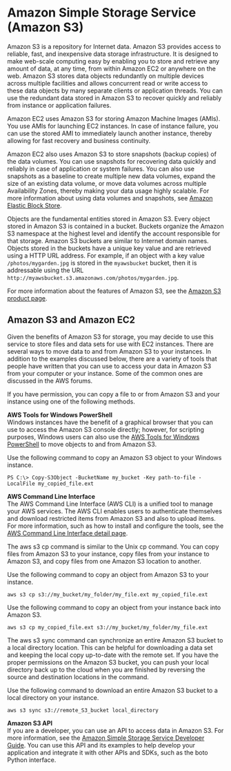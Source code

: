 # Amazon Simple Storage Service \(Amazon S3\)<a name="AmazonS3"></a>

Amazon S3 is a repository for Internet data\. Amazon S3 provides access to reliable, fast, and inexpensive data storage infrastructure\. It is designed to make web\-scale computing easy by enabling you to store and retrieve any amount of data, at any time, from within Amazon EC2 or anywhere on the web\. Amazon S3 stores data objects redundantly on multiple devices across multiple facilities and allows concurrent read or write access to these data objects by many separate clients or application threads\. You can use the redundant data stored in Amazon S3 to recover quickly and reliably from instance or application failures\. 

Amazon EC2 uses Amazon S3 for storing Amazon Machine Images \(AMIs\)\. You use AMIs for launching EC2 instances\. In case of instance failure, you can use the stored AMI to immediately launch another instance, thereby allowing for fast recovery and business continuity\.

Amazon EC2 also uses Amazon S3 to store snapshots \(backup copies\) of the data volumes\. You can use snapshots for recovering data quickly and reliably in case of application or system failures\. You can also use snapshots as a baseline to create multiple new data volumes, expand the size of an existing data volume, or move data volumes across multiple Availability Zones, thereby making your data usage highly scalable\. For more information about using data volumes and snapshots, see [Amazon Elastic Block Store](AmazonEBS.md)\.

Objects are the fundamental entities stored in Amazon S3\. Every object stored in Amazon S3 is contained in a bucket\. Buckets organize the Amazon S3 namespace at the highest level and identify the account responsible for that storage\. Amazon S3 buckets are similar to Internet domain names\. Objects stored in the buckets have a unique key value and are retrieved using a HTTP URL address\. For example, if an object with a key value `/photos/mygarden.jpg` is stored in the `myawsbucket` bucket, then it is addressable using the URL `http://myawsbucket.s3.amazonaws.com/photos/mygarden.jpg`\. 

For more information about the features of Amazon S3, see the [Amazon S3 product page](https://aws.amazon.com/s3)\.

## Amazon S3 and Amazon EC2<a name="S3UsageScenarios"></a>

Given the benefits of Amazon S3 for storage, you may decide to use this service to store files and data sets for use with EC2 instances\. There are several ways to move data to and from Amazon S3 to your instances\. In addition to the examples discussed below, there are a variety of tools that people have written that you can use to access your data in Amazon S3 from your computer or your instance\. Some of the common ones are discussed in the AWS forums\.

If you have permission, you can copy a file to or from Amazon S3 and your instance using one of the following methods\.

**AWS Tools for Windows PowerShell**  
Windows instances have the benefit of a graphical browser that you can use to access the Amazon S3 console directly; however, for scripting purposes, Windows users can also use the [AWS Tools for Windows PowerShell](https://aws.amazon.com/powershell) to move objects to and from Amazon S3\.

Use the following command to copy an Amazon S3 object to your Windows instance\.

```
PS C:\> Copy-S3Object -BucketName my_bucket -Key path-to-file -LocalFile my_copied_file.ext
```

**AWS Command Line Interface**  
The AWS Command Line Interface \(AWS CLI\) is a unified tool to manage your AWS services\. The AWS CLI enables users to authenticate themselves and download restricted items from Amazon S3 and also to upload items\. For more information, such as how to install and configure the tools, see the [AWS Command Line Interface detail page](https://aws.amazon.com/cli/)\.

The aws s3 cp command is similar to the Unix cp command\. You can copy files from Amazon S3 to your instance, copy files from your instance to Amazon S3, and copy files from one Amazon S3 location to another\.

Use the following command to copy an object from Amazon S3 to your instance\.

```
aws s3 cp s3://my_bucket/my_folder/my_file.ext my_copied_file.ext
```

Use the following command to copy an object from your instance back into Amazon S3\.

```
aws s3 cp my_copied_file.ext s3://my_bucket/my_folder/my_file.ext
```

The aws s3 sync command can synchronize an entire Amazon S3 bucket to a local directory location\. This can be helpful for downloading a data set and keeping the local copy up\-to\-date with the remote set\. If you have the proper permissions on the Amazon S3 bucket, you can push your local directory back up to the cloud when you are finished by reversing the source and destination locations in the command\.

Use the following command to download an entire Amazon S3 bucket to a local directory on your instance\.

```
aws s3 sync s3://remote_S3_bucket local_directory
```

**Amazon S3 API**  
If you are a developer, you can use an API to access data in Amazon S3\. For more information, see the [Amazon Simple Storage Service Developer Guide](http://docs.aws.amazon.com/AmazonS3/latest/dev/)\. You can use this API and its examples to help develop your application and integrate it with other APIs and SDKs, such as the boto Python interface\.